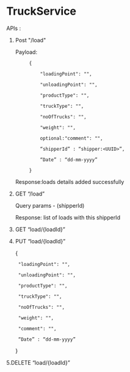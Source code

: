 # TruckService

APIs : 
1. Post "/load"
    
    Payload:
    
            {
    
                "loadingPoint": "",
      
                "unloadingPoint": "",
      
                "productType": "",
      
                "truckType": "",
      
                "noOfTrucks": "",
      
                "weight": "",
      
                optional:"comment": "",
      
                “shipperId” : “shipper:<UUID>”,
      
                “Date” : “dd-mm-yyyy”
        
            }


    Response:loads details added successfully 


2. GET “/load”

      Query params - (shipperId)

      Response: list of loads with this shipperId

3. GET “load/{loadId}”

4. PUT “load/{loadId}”

      {
      
        "loadingPoint": "",
        
        "unloadingPoint": "",
        
        "productType": "",
        
        "truckType": "",
        
        "noOfTrucks": "",
        
        "weight": "",
        
        "comment": "",
        
        “Date” : “dd-mm-yyyy”	
        
      }


5.DELETE “load/{loadId}”
